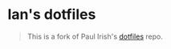 # Ian's dotfiles

> This is a fork of Paul Irish's [dotfiles](https://github.com/paulirish/dotfiles) repo.